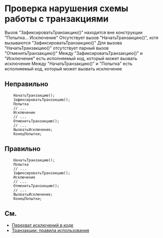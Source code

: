 # Проверка нарушения схемы работы с транзакциями

Вызов "ЗафиксироватьТранзакцию()" находится вне конструкции "Попытка... Исключение"
Отсутствует вызов "НачатьТранзакцию()", хотя вызываются "ЗафиксироватьТранзакцию()"
Для вызова "НачатьТранзакцию()" отсутствует парный вызов "ОтменитьТранзакцию()"
Mежду "ЗафиксироватьТранзакцию()" и "Исключение" есть исполняемый код, который может вызвать исключение
Mежду "НачатьТранзакцию()" и "Попытка" есть исполняемый код, который может вызвать исключение

## Неправильно

```bsl
    НачатьТранзакцию();
    ЗафиксироватьТранзакцию();
    Попытка
    // ...
    Исключение
    // ...
    ОтменитьТранзакцию();
    // ...
    ВызватьИсключение;
    КонецПопытки;
```

## Правильно

```bsl
    НачатьТранзакцию();
    Попытка
    // ...
    ЗафиксироватьТранзакцию();
    Исключение
    // ...
    ОтменитьТранзакцию();
    // ...
    ВызватьИсключение;
    КонецПопытки;
```

## См.

- [Перехват исключений в коде](https://its.1c.ru/db/v8std#content:499:hdoc:3.6)
- [Транзакции: правила использования](https://its.1c.ru/db/v8std#content:783:hdoc:1.3)